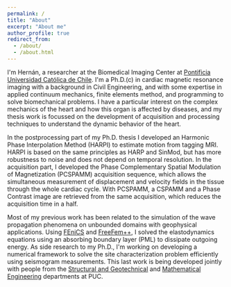```yaml
---
permalink: /
title: "About"
excerpt: "About me"
author_profile: true
redirect_from: 
  - /about/
  - /about.html
---
```


I'm Hernán, a researcher at the Biomedical Imaging Center at [Pontificia Universidad Católica de Chile](https://www.uc.cl/).  I'm a Ph.D.(c) in cardiac magnetic resonance imaging with a background in Civil Engineering, and with some expertise in applied continuum mechanics, finite elements method, and programming to solve biomechanical problems. I have a particular interest on the complex mechanics of the heart and how this organ is affected by diseases, and my thesis work is focussed on the development of acquisition and processing techniques to understand the dynamic behavior of the heart.

In the postprocessing part of my Ph.D. thesis I developed an Harmonic Phase Interpolation Method (HARPI) to estimate motion from tagging MRI. HARPI is based on the same principles as HARP and SinMod, but has more robustness to noise and does not depend on temporal resolution. In the acquisition part, I developed the Phase Complementary Spatial Modulation of Magnetization (PCSPAMM) acquisition sequence, which allows the simultaneous measurement of displacement and velocity fields in the tissue through the whole cardiac cycle. With PCSPAMM, a CSPAMM and a Phase Contrast image are retrieved from the same acquisition, which reduces the acquisition time in a half.

Most of my previous work has been related to the simulation of the wave propagation phenomena on unbounded domains with geophysical applications. Using [FEniCS](https://fenicsproject.org/) and [FreeFem++](https://freefem.org/), I solved the elastodynamics equations using an absorbing boundary layer (PML) to dissipate outgoing energy. As side research to my Ph.D., I'm working on developing a numerical framework to solve the site characterization problem efficiently using seismogram measurements. This last work is being developed jointly with people from the [Structural and Geotechnical](https://www.ing.uc.cl/estructural-y-geotecnica/) and  [Mathematical Engineering](http://imc.uc.cl/) departments at PUC.
